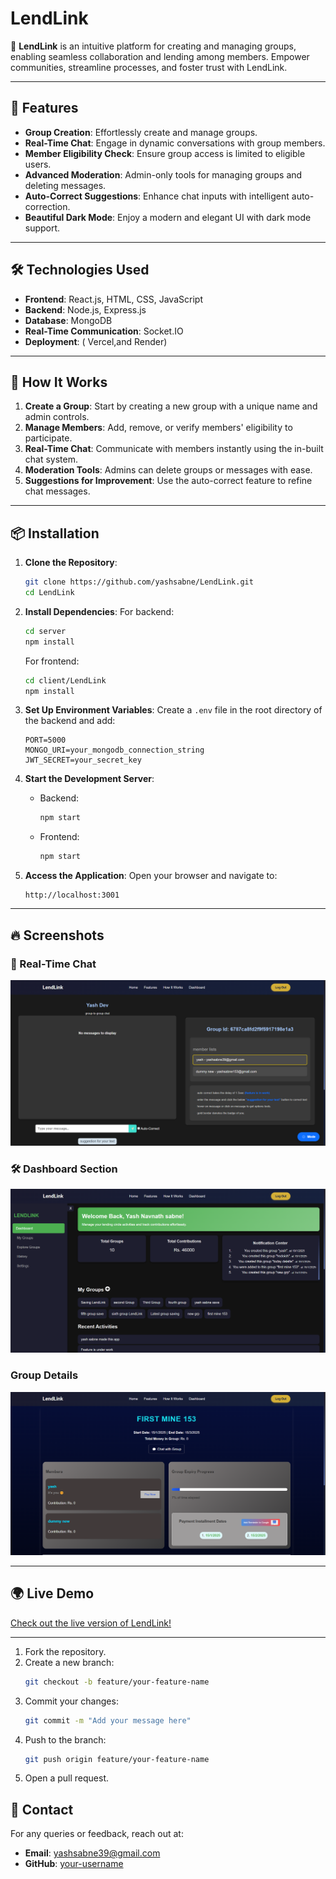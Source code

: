 
# LendLink

🌟 **LendLink** is an intuitive platform for creating and managing groups, enabling seamless collaboration and lending among members. Empower communities, streamline processes, and foster trust with LendLink.

---

## 🚀 Features

- **Group Creation**: Effortlessly create and manage groups.
- **Real-Time Chat**: Engage in dynamic conversations with group members.
- **Member Eligibility Check**: Ensure group access is limited to eligible users.
- **Advanced Moderation**: Admin-only tools for managing groups and deleting messages.
- **Auto-Correct Suggestions**: Enhance chat inputs with intelligent auto-correction.
- **Beautiful Dark Mode**: Enjoy a modern and elegant UI with dark mode support.

---

## 🛠️ Technologies Used

- **Frontend**: React.js, HTML, CSS, JavaScript
- **Backend**: Node.js, Express.js
- **Database**: MongoDB
- **Real-Time Communication**: Socket.IO
- **Deployment**: ( Vercel,and Render)

---

## 🎯 How It Works

1. **Create a Group**: Start by creating a new group with a unique name and admin controls.
2. **Manage Members**: Add, remove, or verify members' eligibility to participate.
3. **Real-Time Chat**: Communicate with members instantly using the in-built chat system.
4. **Moderation Tools**: Admins can delete groups or messages with ease.
5. **Suggestions for Improvement**: Use the auto-correct feature to refine chat messages.

---

## 📦 Installation

1. **Clone the Repository**:
   ```bash
   git clone https://github.com/yashsabne/LendLink.git
   cd LendLink
   ```

2. **Install Dependencies**:
   For backend:
   ```bash
   cd server
   npm install
   ```

   For frontend:
   ```bash
   cd client/LendLink
   npm install
   ```

3. **Set Up Environment Variables**:
   Create a `.env` file in the root directory of the backend and add:
   ```env
   PORT=5000
   MONGO_URI=your_mongodb_connection_string
   JWT_SECRET=your_secret_key
   ```

4. **Start the Development Server**:
   - Backend:
     ```bash
     npm start
     ```
   - Frontend:
     ```bash
     npm start
     ```

5. **Access the Application**:
   Open your browser and navigate to:
   ```
   http://localhost:3001
   ```

---

## 🔥 Screenshots

### 💬 Real-Time Chat
![Chat Feature](https://github.com/yashsabne/LendLink/blob/main/Screenshot%202025-01-19%20184936.png?raw=true)

### 🛠️ Dashboard Section
![Dashboard Section](https://github.com/yashsabne/LendLink/blob/main/Screenshot%202025-01-19%20185520.png?raw=true)

###  Group Details
![Group Details](https://github.com/yashsabne/LendLink/blob/main/Screenshot%202025-01-19%20185542.png?raw=true)

---

## 🌍 Live Demo

[Check out the live version of LendLink!](https://lend-link-six.vercel.app/)

---

1. Fork the repository.
2. Create a new branch:
   ```bash
   git checkout -b feature/your-feature-name
   ```
3. Commit your changes:
   ```bash
   git commit -m "Add your message here"
   ```
4. Push to the branch:
   ```bash
   git push origin feature/your-feature-name
   ```
5. Open a pull request.



## 📧 Contact

For any queries or feedback, reach out at:
- **Email**: yashsabne39@gmail.com
- **GitHub**: [your-username](https://github.com/yashsabne)
```
 
